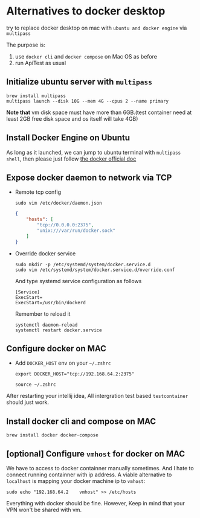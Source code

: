 # Alternatives to docker desktop

try to replace docker desktop on mac with `ubuntu and docker engine` via `multipass`

The purpose is:

1. use `docker cli` and `docker compose` on Mac OS as before
2. run ApiTest as usual

## Initialize ubuntu server with `multipass`

```
brew install multipass
multipass launch --disk 10G --mem 4G --cpus 2 --name primary
```
__Note that__ vm disk space must have more than 6GB.(test container need at least 2GB free disk space and os itself will take 4GB)

## Install Docker Engine on Ubuntu

As long as it launched, we can jump to ubuntu terminal with `multipass shell`, then please just follow [the docker official doc](https://docs.docker.com/engine/install/ubuntu/)

## Expose docker daemon to network via TCP

* Remote tcp config

    `sudo vim /etc/docker/daemon.json`

    ```json
    {
        "hosts": [
            "tcp://0.0.0.0:2375",
            "unix:///var/run/docker.sock"
        ]
    }
    ```

* Override docker service

    ```
    sudo mkdir -p /etc/systemd/system/docker.service.d
    sudo vim /etc/systemd/system/docker.service.d/override.conf
    ```
    
    And type systemd service configuration as follows
    
    ```
    [Service]
    ExecStart=
    ExecStart=/usr/bin/dockerd
    ```

    Remember to reload it

    ```
    systemctl daemon-reload
    systemctl restart docker.service
    ```

## Configure docker on MAC

* Add `DOCKER_HOST` env on your `~/.zshrc`
  ```shell
  export DOCKER_HOST="tcp://192.168.64.2:2375"
  ```

  `source ~/.zshrc`

After restarting your intellij idea, All intergration test based `testcontainer` should just work.

## Install docker cli and compose on MAC

```
brew install docker docker-compose
```

## [optional] Configure `vmhost` for docker on MAC

We have to access to docker containner manually sometimes. And I hate to connect running containner with ip address.
A viable alternative to `localhost` is mapping your docker machine ip to `vmhost`:

```
sudo echo "192.168.64.2    vmhost" >> /etc/hosts
```

Everything with docker should be fine. However, Keep in mind that your VPN won't be shared with vm.
